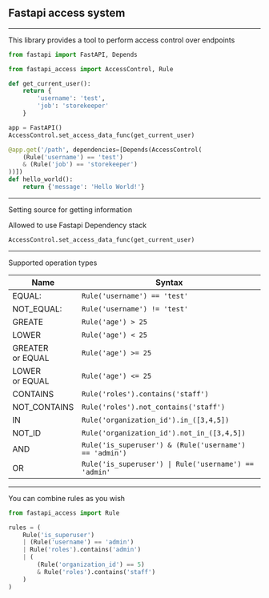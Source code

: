 ## Fastapi access system
____
This library provides a tool to perform access control over endpoints
```python
from fastapi import FastAPI, Depends

from fastapi_access import AccessControl, Rule

def get_current_user():
    return {
        'username': 'test',
        'job': 'storekeeper'
    }

app = FastAPI()
AccessControl.set_access_data_func(get_current_user)

@app.get('/path', dependencies=[Depends(AccessControl(
    (Rule('username') == 'test')
    & (Rule('job') == 'storekeeper')
))])
def hello_world():
    return {'message': 'Hello World!'}
```

____
Setting source for getting information

Allowed to use Fastapi Dependency stack
```python
AccessControl.set_access_data_func(get_current_user)
```
____
Supported operation types

| Name                   | Syntax                                                 |
|------------------------|--------------------------------------------------------|
| EQUAL:                 | `Rule('username') == 'test'  `                         |
| NOT_EQUAL:             | `Rule('username') != 'test' `                          |
| GREATE                 | `Rule('age') > 25   `                                  |
| LOWER                  | `Rule('age') < 25`                                     |
| GREATER <br/> or EQUAL | `Rule('age') >= 25`                                    |
| LOWER <br/> or EQUAL   | `Rule('age') <= 25`                                    |
 | CONTAINS               | `Rule('roles').contains('staff')`                      |
 | NOT_CONTAINS           | `Rule('roles').not_contains('staff')`                  |
| IN                     | `Rule('organization_id').in_([3,4,5])`                 |
 | NOT_ID                 | `Rule('organization_id').not_in_([3,4,5]) `            |
 | AND                    | `Rule('is_superuser') & (Rule('username') == 'admin')` |
 | OR                     | `Rule('is_superuser') \| Rule('username') == 'admin'`  |
----
You can combine rules as you wish
```python
from fastapi_access import Rule

rules = (
    Rule('is_superuser')
    | (Rule('username') == 'admin')
    | Rule('roles').contains('admin')
    | (
        (Rule('organization_id') == 5)
        & Rule('roles').contains('staff')
    )
)
```
